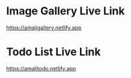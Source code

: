 # Image Gallery Live Link
https://amaligallery.netlify.app


# Todo List Live Link
https://amalitodo.netlify.app
